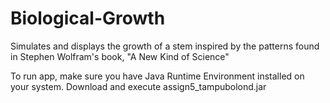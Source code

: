 # Biological-Growth
Simulates and displays the growth of a stem inspired by the patterns found in Stephen Wolfram's book, "A New Kind of Science"

To run app, make sure you have Java Runtime Environment installed on your system. Download and execute assign5_tampubolond.jar 
